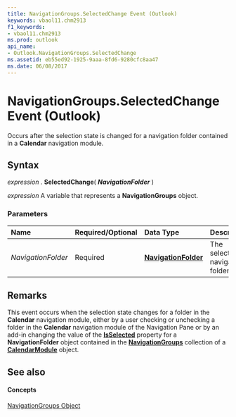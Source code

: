 ```yaml
---
title: NavigationGroups.SelectedChange Event (Outlook)
keywords: vbaol11.chm2913
f1_keywords:
- vbaol11.chm2913
ms.prod: outlook
api_name:
- Outlook.NavigationGroups.SelectedChange
ms.assetid: eb55ed92-1925-9aaa-8fd6-9280cfc8aa47
ms.date: 06/08/2017
---
```



# NavigationGroups.SelectedChange Event (Outlook)

Occurs after the selection state is changed for a navigation folder contained in a  **Calendar** navigation module.


## Syntax

 _expression_ . **SelectedChange**( **_NavigationFolder_** )

 _expression_ A variable that represents a **NavigationGroups** object.


### Parameters



|**Name**|**Required/Optional**|**Data Type**|**Description**|
|:-----|:-----|:-----|:-----|
| _NavigationFolder_|Required| **[NavigationFolder](navigationfolder-object-outlook.md)**|The selected navigation folder.|

## Remarks

This event occurs when the selection state changes for a folder in the  **Calendar** navigation module, either by a user checking or unchecking a folder in the **Calendar** navigation module of the Navigation Pane or by an add-in changing the value of the **[IsSelected](navigationfolder-isselected-property-outlook.md)** property for a **NavigationFolder** object contained in the **[NavigationGroups](navigationgroups-object-outlook.md)** collection of a **[CalendarModule](calendarmodule-object-outlook.md)** object.


## See also


#### Concepts


[NavigationGroups Object](navigationgroups-object-outlook.md)

